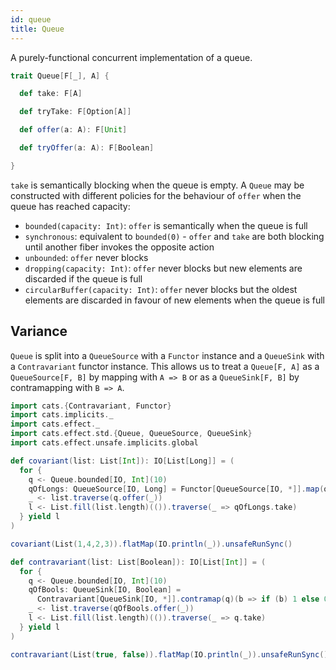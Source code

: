 ```yaml
---
id: queue
title: Queue
---
```


A purely-functional concurrent implementation of a queue.

```scala
trait Queue[F[_], A] {

  def take: F[A]

  def tryTake: F[Option[A]]

  def offer(a: A): F[Unit]

  def tryOffer(a: A): F[Boolean]

}
```

`take` is semantically blocking when the queue is empty. A `Queue` may be constructed
with different policies for the behaviour of `offer` when the queue has reached
capacity:
- `bounded(capacity: Int)`: `offer` is semantically when the queue is full
- `synchronous`: equivalent to `bounded(0)` - `offer` and `take` are both blocking
  until another fiber invokes the opposite action
- `unbounded`: `offer` never blocks
- `dropping(capacity: Int)`: `offer` never blocks but new elements are discarded if the
  queue is full
- `circularBuffer(capacity: Int)`: `offer` never blocks but the oldest elements are discarded
  in favour of new elements when the queue is full

## Variance

`Queue` is split into a `QueueSource` with a `Functor` instance and a
`QueueSink` with a `Contravariant` functor instance. This allows us to
treat a `Queue[F, A]` as a `QueueSource[F, B]` by mapping with `A => B` 
or as a `QueueSink[F, B]` by contramapping with `B => A`.

```scala mdoc:reset
import cats.{Contravariant, Functor}
import cats.implicits._
import cats.effect._
import cats.effect.std.{Queue, QueueSource, QueueSink}
import cats.effect.unsafe.implicits.global

def covariant(list: List[Int]): IO[List[Long]] = (
  for {
    q <- Queue.bounded[IO, Int](10)
    qOfLongs: QueueSource[IO, Long] = Functor[QueueSource[IO, *]].map(q)(_.toLong)
    _ <- list.traverse(q.offer(_))
    l <- List.fill(list.length)(()).traverse(_ => qOfLongs.take)
  } yield l
)

covariant(List(1,4,2,3)).flatMap(IO.println(_)).unsafeRunSync()

def contravariant(list: List[Boolean]): IO[List[Int]] = (
  for {
    q <- Queue.bounded[IO, Int](10)
    qOfBools: QueueSink[IO, Boolean] =
      Contravariant[QueueSink[IO, *]].contramap(q)(b => if (b) 1 else 0)
    _ <- list.traverse(qOfBools.offer(_))
    l <- List.fill(list.length)(()).traverse(_ => q.take)
  } yield l
)

contravariant(List(true, false)).flatMap(IO.println(_)).unsafeRunSync()
```

